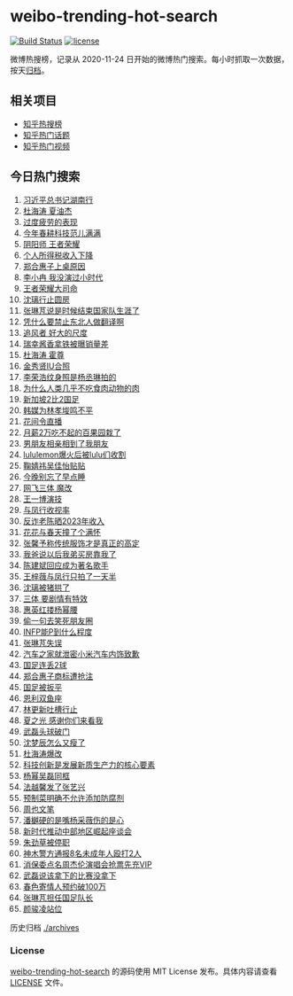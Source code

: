 # weibo-trending-hot-search

[![Build Status](https://github.com/justjavac/weibo-trending-hot-search/workflows/ci/badge.svg?branch=master)](https://github.com/justjavac/weibo-trending-hot-search/actions)
[![license](https://img.shields.io/github/license/justjavac/weibo-trending-hot-search)](https://github.com/justjavac/weibo-trending-hot-search/blob/master/LICENSE)

微博热搜榜，记录从 2020-11-24 日开始的微博热门搜索。每小时抓取一次数据，按天[归档](./archives)。

## 相关项目

- [知乎热搜榜](https://github.com/justjavac/zhihu-trending-top-search)
- [知乎热门话题](https://github.com/justjavac/zhihu-trending-hot-questions)
- [知乎热门视频](https://github.com/justjavac/zhihu-trending-hot-video)

## 今日热门搜索

<!-- BEGIN -->
<!-- 最后更新时间 Fri Mar 22 2024 03:06:24 GMT+0800 (China Standard Time) -->

1. [习近平总书记湖南行](https://s.weibo.com//weibo?q=%23%E4%B9%A0%E8%BF%91%E5%B9%B3%E6%80%BB%E4%B9%A6%E8%AE%B0%E6%B9%96%E5%8D%97%E8%A1%8C%23&Refer=new_time)
1. [杜海涛 夏油杰](https://s.weibo.com//weibo?q=%E6%9D%9C%E6%B5%B7%E6%B6%9B%20%E5%A4%8F%E6%B2%B9%E6%9D%B0&t=31&band_rank=2&Refer=top)
1. [过度疲劳的表现](https://s.weibo.com//weibo?q=%E8%BF%87%E5%BA%A6%E7%96%B2%E5%8A%B3%E7%9A%84%E8%A1%A8%E7%8E%B0&t=31&band_rank=1&Refer=top)
1. [今年春耕科技范儿满满](https://s.weibo.com//weibo?q=%23%E4%BB%8A%E5%B9%B4%E6%98%A5%E8%80%95%E7%A7%91%E6%8A%80%E8%8C%83%E5%84%BF%E6%BB%A1%E6%BB%A1%23&t=31&band_rank=3&Refer=top)
1. [阴阳师 王者荣耀](https://s.weibo.com//weibo?q=%E9%98%B4%E9%98%B3%E5%B8%88%20%E7%8E%8B%E8%80%85%E8%8D%A3%E8%80%80&t=31&band_rank=6&Refer=top)
1. [个人所得税收入下降](https://s.weibo.com//weibo?q=%23%E4%B8%AA%E4%BA%BA%E6%89%80%E5%BE%97%E7%A8%8E%E6%94%B6%E5%85%A5%E4%B8%8B%E9%99%8D%23&t=31&band_rank=5&Refer=top)
1. [郑合惠子上桌原因](https://s.weibo.com//weibo?q=%23%E9%83%91%E5%90%88%E6%83%A0%E5%AD%90%E4%B8%8A%E6%A1%8C%E5%8E%9F%E5%9B%A0%23&t=31&band_rank=18&Refer=top)
1. [李小冉 我没演过小时代](https://s.weibo.com//weibo?q=%E6%9D%8E%E5%B0%8F%E5%86%89%20%E6%88%91%E6%B2%A1%E6%BC%94%E8%BF%87%E5%B0%8F%E6%97%B6%E4%BB%A3&t=31&band_rank=4&Refer=top)
1. [王者荣耀大司命](https://s.weibo.com//weibo?q=%E7%8E%8B%E8%80%85%E8%8D%A3%E8%80%80%E5%A4%A7%E5%8F%B8%E5%91%BD&t=31&band_rank=24&Refer=top)
1. [沈璃行止圆房](https://s.weibo.com//weibo?q=%23%E6%B2%88%E7%92%83%E8%A1%8C%E6%AD%A2%E5%9C%86%E6%88%BF%23&t=31&band_rank=8&Refer=top)
1. [张琳芃说是时候结束国家队生涯了](https://s.weibo.com//weibo?q=%23%E5%BC%A0%E7%90%B3%E8%8A%83%E8%AF%B4%E6%98%AF%E6%97%B6%E5%80%99%E7%BB%93%E6%9D%9F%E5%9B%BD%E5%AE%B6%E9%98%9F%E7%94%9F%E6%B6%AF%E4%BA%86%23&t=31&band_rank=12&Refer=top)
1. [凭什么要禁止东北人做翻译啊](https://s.weibo.com//weibo?q=%E5%87%AD%E4%BB%80%E4%B9%88%E8%A6%81%E7%A6%81%E6%AD%A2%E4%B8%9C%E5%8C%97%E4%BA%BA%E5%81%9A%E7%BF%BB%E8%AF%91%E5%95%8A&t=31&band_rank=11&Refer=top)
1. [追风者 好大的尺度](https://s.weibo.com//weibo?q=%E8%BF%BD%E9%A3%8E%E8%80%85%20%E5%A5%BD%E5%A4%A7%E7%9A%84%E5%B0%BA%E5%BA%A6&t=31&band_rank=11&Refer=top)
1. [瑞幸酱香拿铁被曝销量差](https://s.weibo.com//weibo?q=%23%E7%91%9E%E5%B9%B8%E9%85%B1%E9%A6%99%E6%8B%BF%E9%93%81%E8%A2%AB%E6%9B%9D%E9%94%80%E9%87%8F%E5%B7%AE%23&t=31&band_rank=16&Refer=top)
1. [杜海涛 霍尊](https://s.weibo.com//weibo?q=%E6%9D%9C%E6%B5%B7%E6%B6%9B%20%E9%9C%8D%E5%B0%8A&t=31&band_rank=2&Refer=top)
1. [金秀贤IU合照](https://s.weibo.com//weibo?q=%23%E9%87%91%E7%A7%80%E8%B4%A4IU%E5%90%88%E7%85%A7%23&t=31&band_rank=7&Refer=top)
1. [李荣浩纹身照是杨丞琳拍的](https://s.weibo.com//weibo?q=%23%E6%9D%8E%E8%8D%A3%E6%B5%A9%E7%BA%B9%E8%BA%AB%E7%85%A7%E6%98%AF%E6%9D%A8%E4%B8%9E%E7%90%B3%E6%8B%8D%E7%9A%84%23&t=31&band_rank=15&Refer=top)
1. [为什么人类几乎不吃食肉动物的肉](https://s.weibo.com//weibo?q=%23%E4%B8%BA%E4%BB%80%E4%B9%88%E4%BA%BA%E7%B1%BB%E5%87%A0%E4%B9%8E%E4%B8%8D%E5%90%83%E9%A3%9F%E8%82%89%E5%8A%A8%E7%89%A9%E7%9A%84%E8%82%89%23&t=31&band_rank=14&Refer=top)
1. [新加坡2比2国足](https://s.weibo.com//weibo?q=%23%E6%96%B0%E5%8A%A0%E5%9D%A12%E6%AF%942%E5%9B%BD%E8%B6%B3%23&t=31&band_rank=10&Refer=top)
1. [韩媒为林孝埈鸣不平](https://s.weibo.com//weibo?q=%23%E9%9F%A9%E5%AA%92%E4%B8%BA%E6%9E%97%E5%AD%9D%E5%9F%88%E9%B8%A3%E4%B8%8D%E5%B9%B3%23&t=31&band_rank=20&Refer=top)
1. [花间令直播](https://s.weibo.com//weibo?q=%23%E8%8A%B1%E9%97%B4%E4%BB%A4%E7%9B%B4%E6%92%AD%23&t=31&band_rank=29&Refer=top)
1. [月薪2万吃不起的百果园栽了](https://s.weibo.com//weibo?q=%23%E6%9C%88%E8%96%AA2%E4%B8%87%E5%90%83%E4%B8%8D%E8%B5%B7%E7%9A%84%E7%99%BE%E6%9E%9C%E5%9B%AD%E6%A0%BD%E4%BA%86%23&t=31&band_rank=23&Refer=top)
1. [男朋友相亲相到了我朋友](https://s.weibo.com//weibo?q=%23%E7%94%B7%E6%9C%8B%E5%8F%8B%E7%9B%B8%E4%BA%B2%E7%9B%B8%E5%88%B0%E4%BA%86%E6%88%91%E6%9C%8B%E5%8F%8B%23&t=31&band_rank=27&Refer=top)
1. [lululemon爆火后被lulu们收割](https://s.weibo.com//weibo?q=%23lululemon%E7%88%86%E7%81%AB%E5%90%8E%E8%A2%ABlulu%E4%BB%AC%E6%94%B6%E5%89%B2%23&t=31&band_rank=25&Refer=top)
1. [鞠婧祎吴佳怡贴贴](https://s.weibo.com//weibo?q=%23%E9%9E%A0%E5%A9%A7%E7%A5%8E%E5%90%B4%E4%BD%B3%E6%80%A1%E8%B4%B4%E8%B4%B4%23&t=31&band_rank=43&Refer=top)
1. [今晚别忘了早点睡](https://s.weibo.com//weibo?q=%23%E4%BB%8A%E6%99%9A%E5%88%AB%E5%BF%98%E4%BA%86%E6%97%A9%E7%82%B9%E7%9D%A1%23&t=31&band_rank=21&Refer=top)
1. [网飞三体 魔改](https://s.weibo.com//weibo?q=%E7%BD%91%E9%A3%9E%E4%B8%89%E4%BD%93%20%E9%AD%94%E6%94%B9&t=31&band_rank=37&Refer=top)
1. [王一博演技](https://s.weibo.com//weibo?q=%23%E7%8E%8B%E4%B8%80%E5%8D%9A%E6%BC%94%E6%8A%80%23&t=31&band_rank=33&Refer=top)
1. [与凤行收视率](https://s.weibo.com//weibo?q=%E4%B8%8E%E5%87%A4%E8%A1%8C%E6%94%B6%E8%A7%86%E7%8E%87&t=31&band_rank=13&Refer=top)
1. [反诈老陈晒2023年收入](https://s.weibo.com//weibo?q=%23%E5%8F%8D%E8%AF%88%E8%80%81%E9%99%88%E6%99%922023%E5%B9%B4%E6%94%B6%E5%85%A5%23&t=31&band_rank=38&Refer=top)
1. [花花与春天撞了个满怀](https://s.weibo.com//weibo?q=%23%E8%8A%B1%E8%8A%B1%E4%B8%8E%E6%98%A5%E5%A4%A9%E6%92%9E%E4%BA%86%E4%B8%AA%E6%BB%A1%E6%80%80%23&t=31&band_rank=3&Refer=top)
1. [张馨予称传统服饰才是真正的高定](https://s.weibo.com//weibo?q=%23%E5%BC%A0%E9%A6%A8%E4%BA%88%E7%A7%B0%E4%BC%A0%E7%BB%9F%E6%9C%8D%E9%A5%B0%E6%89%8D%E6%98%AF%E7%9C%9F%E6%AD%A3%E7%9A%84%E9%AB%98%E5%AE%9A%23&t=31&band_rank=39&Refer=top)
1. [我爸说以后我弟买房靠我了](https://s.weibo.com//weibo?q=%23%E6%88%91%E7%88%B8%E8%AF%B4%E4%BB%A5%E5%90%8E%E6%88%91%E5%BC%9F%E4%B9%B0%E6%88%BF%E9%9D%A0%E6%88%91%E4%BA%86%23&t=31&band_rank=39&Refer=top)
1. [陈建斌回应成为著名歌手](https://s.weibo.com//weibo?q=%23%E9%99%88%E5%BB%BA%E6%96%8C%E5%9B%9E%E5%BA%94%E6%88%90%E4%B8%BA%E8%91%97%E5%90%8D%E6%AD%8C%E6%89%8B%23&t=31&band_rank=22&Refer=top)
1. [王梓薇与凤行只拍了一天半](https://s.weibo.com//weibo?q=%23%E7%8E%8B%E6%A2%93%E8%96%87%E4%B8%8E%E5%87%A4%E8%A1%8C%E5%8F%AA%E6%8B%8D%E4%BA%86%E4%B8%80%E5%A4%A9%E5%8D%8A%23&t=31&band_rank=34&Refer=top)
1. [沈璃被猪拱了](https://s.weibo.com//weibo?q=%23%E6%B2%88%E7%92%83%E8%A2%AB%E7%8C%AA%E6%8B%B1%E4%BA%86%23&t=31&band_rank=19&Refer=top)
1. [三体 要剧情有特效](https://s.weibo.com//weibo?q=%E4%B8%89%E4%BD%93%20%E8%A6%81%E5%89%A7%E6%83%85%E6%9C%89%E7%89%B9%E6%95%88&t=31&band_rank=41&Refer=top)
1. [惠英红搂杨幂腰](https://s.weibo.com//weibo?q=%23%E6%83%A0%E8%8B%B1%E7%BA%A2%E6%90%82%E6%9D%A8%E5%B9%82%E8%85%B0%23&t=31&band_rank=20&Refer=top)
1. [偷一句去笑死朋友圈](https://s.weibo.com//weibo?q=%E5%81%B7%E4%B8%80%E5%8F%A5%E5%8E%BB%E7%AC%91%E6%AD%BB%E6%9C%8B%E5%8F%8B%E5%9C%88&t=31&band_rank=27&Refer=top)
1. [INFP能P到什么程度](https://s.weibo.com//weibo?q=%23INFP%E8%83%BDP%E5%88%B0%E4%BB%80%E4%B9%88%E7%A8%8B%E5%BA%A6%23&t=31&band_rank=28&Refer=top)
1. [张琳芃失误](https://s.weibo.com//weibo?q=%E5%BC%A0%E7%90%B3%E8%8A%83%E5%A4%B1%E8%AF%AF&t=31&band_rank=7&Refer=top)
1. [汽车之家就泄密小米汽车内饰致歉](https://s.weibo.com//weibo?q=%23%E6%B1%BD%E8%BD%A6%E4%B9%8B%E5%AE%B6%E5%B0%B1%E6%B3%84%E5%AF%86%E5%B0%8F%E7%B1%B3%E6%B1%BD%E8%BD%A6%E5%86%85%E9%A5%B0%E8%87%B4%E6%AD%89%23&t=31&band_rank=46&Refer=top)
1. [国足连丢2球](https://s.weibo.com//weibo?q=%23%E5%9B%BD%E8%B6%B3%E8%BF%9E%E4%B8%A22%E7%90%83%23&t=31&band_rank=49&Refer=top)
1. [郑合惠子商标遭抢注](https://s.weibo.com//weibo?q=%23%E9%83%91%E5%90%88%E6%83%A0%E5%AD%90%E5%95%86%E6%A0%87%E9%81%AD%E6%8A%A2%E6%B3%A8%23&t=31&band_rank=43&Refer=top)
1. [国足被扳平](https://s.weibo.com//weibo?q=%E5%9B%BD%E8%B6%B3%E8%A2%AB%E6%89%B3%E5%B9%B3&t=31&band_rank=48&Refer=top)
1. [恩利双鱼座](https://s.weibo.com//weibo?q=%E6%81%A9%E5%88%A9%E5%8F%8C%E9%B1%BC%E5%BA%A7&t=31&band_rank=42&Refer=top)
1. [林更新吐槽行止](https://s.weibo.com//weibo?q=%23%E6%9E%97%E6%9B%B4%E6%96%B0%E5%90%90%E6%A7%BD%E8%A1%8C%E6%AD%A2%23&t=31&band_rank=31&Refer=top)
1. [夏之光 感谢你们来看我](https://s.weibo.com//weibo?q=%E5%A4%8F%E4%B9%8B%E5%85%89%20%E6%84%9F%E8%B0%A2%E4%BD%A0%E4%BB%AC%E6%9D%A5%E7%9C%8B%E6%88%91&t=31&band_rank=9&Refer=top)
1. [武磊头球破门](https://s.weibo.com//weibo?q=%23%E6%AD%A6%E7%A3%8A%E5%A4%B4%E7%90%83%E7%A0%B4%E9%97%A8%23&t=31&band_rank=50&Refer=top)
1. [沈梦辰怎么又瘦了](https://s.weibo.com//weibo?q=%23%E6%B2%88%E6%A2%A6%E8%BE%B0%E6%80%8E%E4%B9%88%E5%8F%88%E7%98%A6%E4%BA%86%23&t=31&band_rank=44&Refer=top)
1. [杜海涛爆改](https://s.weibo.com//weibo?q=%23%E6%9D%9C%E6%B5%B7%E6%B6%9B%E7%88%86%E6%94%B9%23&t=31&band_rank=17&Refer=top)
1. [科技创新是发展新质生产力的核心要素](https://s.weibo.com//weibo?q=%23%E7%A7%91%E6%8A%80%E5%88%9B%E6%96%B0%E6%98%AF%E5%8F%91%E5%B1%95%E6%96%B0%E8%B4%A8%E7%94%9F%E4%BA%A7%E5%8A%9B%E7%9A%84%E6%A0%B8%E5%BF%83%E8%A6%81%E7%B4%A0%23&Refer=new_time)
1. [杨幂吴磊同框](https://s.weibo.com//weibo?q=%23%E6%9D%A8%E5%B9%82%E5%90%B4%E7%A3%8A%E5%90%8C%E6%A1%86%23&t=31&band_rank=26&Refer=top)
1. [法越馨发了张艺兴](https://s.weibo.com//weibo?q=%23%E6%B3%95%E8%B6%8A%E9%A6%A8%E5%8F%91%E4%BA%86%E5%BC%A0%E8%89%BA%E5%85%B4%23&t=31&band_rank=32&Refer=top)
1. [预制菜明确不允许添加防腐剂](https://s.weibo.com//weibo?q=%23%E9%A2%84%E5%88%B6%E8%8F%9C%E6%98%8E%E7%A1%AE%E4%B8%8D%E5%85%81%E8%AE%B8%E6%B7%BB%E5%8A%A0%E9%98%B2%E8%85%90%E5%89%82%23&t=31&band_rank=30&Refer=top)
1. [周也文笔](https://s.weibo.com//weibo?q=%23%E5%91%A8%E4%B9%9F%E6%96%87%E7%AC%94%23&t=31&band_rank=36&Refer=top)
1. [潘樾硬的是嘴杨采薇伤的是心](https://s.weibo.com//weibo?q=%23%E6%BD%98%E6%A8%BE%E7%A1%AC%E7%9A%84%E6%98%AF%E5%98%B4%E6%9D%A8%E9%87%87%E8%96%87%E4%BC%A4%E7%9A%84%E6%98%AF%E5%BF%83%23&t=31&band_rank=47&Refer=top)
1. [新时代推动中部地区崛起座谈会](https://s.weibo.com//weibo?q=%23%E6%96%B0%E6%97%B6%E4%BB%A3%E6%8E%A8%E5%8A%A8%E4%B8%AD%E9%83%A8%E5%9C%B0%E5%8C%BA%E5%B4%9B%E8%B5%B7%E5%BA%A7%E8%B0%88%E4%BC%9A%23&Refer=new_time)
1. [朱劲草被停职](https://s.weibo.com//weibo?q=%E6%9C%B1%E5%8A%B2%E8%8D%89%E8%A2%AB%E5%81%9C%E8%81%8C&t=31&band_rank=35&Refer=top)
1. [神木警方通报8名未成年人殴打2人](https://s.weibo.com//weibo?q=%23%E7%A5%9E%E6%9C%A8%E8%AD%A6%E6%96%B9%E9%80%9A%E6%8A%A58%E5%90%8D%E6%9C%AA%E6%88%90%E5%B9%B4%E4%BA%BA%E6%AE%B4%E6%89%932%E4%BA%BA%23&t=31&band_rank=40&Refer=top)
1. [消保委点名周杰伦演唱会抢票先充VIP](https://s.weibo.com//weibo?q=%23%E6%B6%88%E4%BF%9D%E5%A7%94%E7%82%B9%E5%90%8D%E5%91%A8%E6%9D%B0%E4%BC%A6%E6%BC%94%E5%94%B1%E4%BC%9A%E6%8A%A2%E7%A5%A8%E5%85%88%E5%85%85VIP%23&t=31&band_rank=45&Refer=top)
1. [武磊说该拿下的比赛没拿下](https://s.weibo.com//weibo?q=%23%E6%AD%A6%E7%A3%8A%E8%AF%B4%E8%AF%A5%E6%8B%BF%E4%B8%8B%E7%9A%84%E6%AF%94%E8%B5%9B%E6%B2%A1%E6%8B%BF%E4%B8%8B%23&t=31&band_rank=47&Refer=top)
1. [春色寄情人预约破100万](https://s.weibo.com//weibo?q=%23%E6%98%A5%E8%89%B2%E5%AF%84%E6%83%85%E4%BA%BA%E9%A2%84%E7%BA%A6%E7%A0%B4100%E4%B8%87%23&t=31&band_rank=48&Refer=top)
1. [张琳芃担任国足队长](https://s.weibo.com//weibo?q=%E5%BC%A0%E7%90%B3%E8%8A%83%E6%8B%85%E4%BB%BB%E5%9B%BD%E8%B6%B3%E9%98%9F%E9%95%BF&t=31&band_rank=49&Refer=top)
1. [颜骏凌站位](https://s.weibo.com//weibo?q=%E9%A2%9C%E9%AA%8F%E5%87%8C%E7%AB%99%E4%BD%8D&t=31&band_rank=50&Refer=top)

<!-- END -->

历史归档 [./archives](./archives)

### License

[weibo-trending-hot-search](https://github.com/justjavac/weibo-trending-hot-search) 的源码使用 MIT License
发布。具体内容请查看 [LICENSE](./LICENSE) 文件。
